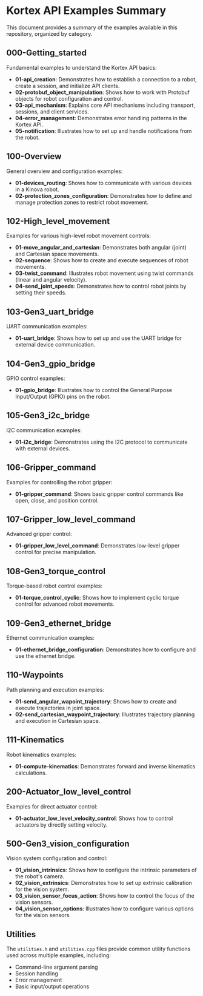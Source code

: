 # Kortex API Examples Summary

This document provides a summary of the examples available in this repository, organized by category.

## 000-Getting_started
Fundamental examples to understand the Kortex API basics:

- **01-api_creation**: Demonstrates how to establish a connection to a robot, create a session, and initialize API clients.
- **02-protobuf_object_manipulation**: Shows how to work with Protobuf objects for robot configuration and control.
- **03-api_mechanism**: Explains core API mechanisms including transport, sessions, and client services.
- **04-error_management**: Demonstrates error handling patterns in the Kortex API.
- **05-notification**: Illustrates how to set up and handle notifications from the robot.

## 100-Overview
General overview and configuration examples:

- **01-devices_routing**: Shows how to communicate with various devices in a Kinova robot.
- **02-protection_zones_configuration**: Demonstrates how to define and manage protection zones to restrict robot movement.

## 102-High_level_movement
Examples for various high-level robot movement controls:

- **01-move_angular_and_cartesian**: Demonstrates both angular (joint) and Cartesian space movements.
- **02-sequence**: Shows how to create and execute sequences of robot movements.
- **03-twist_command**: Illustrates robot movement using twist commands (linear and angular velocity).
- **04-send_joint_speeds**: Demonstrates how to control robot joints by setting their speeds.

## 103-Gen3_uart_bridge
UART communication examples:

- **01-uart_bridge**: Shows how to set up and use the UART bridge for external device communication.

## 104-Gen3_gpio_bridge
GPIO control examples:

- **01-gpio_bridge**: Illustrates how to control the General Purpose Input/Output (GPIO) pins on the robot.

## 105-Gen3_i2c_bridge
I2C communication examples:

- **01-i2c_bridge**: Demonstrates using the I2C protocol to communicate with external devices.

## 106-Gripper_command
Examples for controlling the robot gripper:

- **01-gripper_command**: Shows basic gripper control commands like open, close, and position control.

## 107-Gripper_low_level_command
Advanced gripper control:

- **01-gripper_low_level_command**: Demonstrates low-level gripper control for precise manipulation.

## 108-Gen3_torque_control
Torque-based robot control examples:

- **01-torque_control_cyclic**: Shows how to implement cyclic torque control for advanced robot movements.

## 109-Gen3_ethernet_bridge
Ethernet communication examples:

- **01-ethernet_bridge_configuration**: Demonstrates how to configure and use the ethernet bridge.

## 110-Waypoints
Path planning and execution examples:

- **01-send_angular_wapoint_trajectory**: Shows how to create and execute trajectories in joint space.
- **02-send_cartesian_waypoint_trajectory**: Illustrates trajectory planning and execution in Cartesian space.

## 111-Kinematics
Robot kinematics examples:

- **01-compute-kinematics**: Demonstrates forward and inverse kinematics calculations.

## 200-Actuator_low_level_control
Examples for direct actuator control:

- **01-actuator_low_level_velocity_control**: Shows how to control actuators by directly setting velocity.

## 500-Gen3_vision_configuration
Vision system configuration and control:

- **01_vision_intrinsics**: Shows how to configure the intrinsic parameters of the robot's camera.
- **02_vision_extrinsics**: Demonstrates how to set up extrinsic calibration for the vision system.
- **03_vision_sensor_focus_action**: Shows how to control the focus of the vision sensors.
- **04_vision_sensor_options**: Illustrates how to configure various options for the vision sensors.

## Utilities
The `utilities.h` and `utilities.cpp` files provide common utility functions used across multiple examples, including:
- Command-line argument parsing
- Session handling
- Error management
- Basic input/output operations 